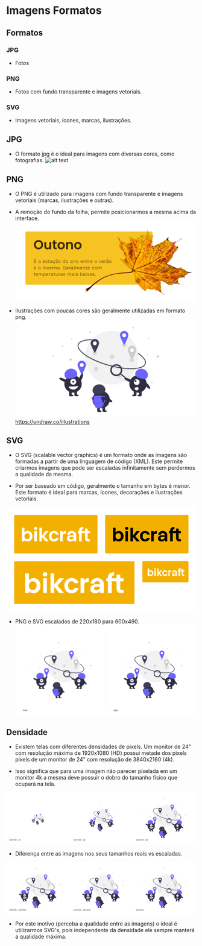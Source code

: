 # Imagens Formatos

## Formatos

### JPG
* Fotos

### PNG
* Fotos com fundo transparente e imagens vetoriais.

### SVG
* Imagens vetoriais, ícones, marcas, ilustrações.

## JPG
* O formato jpg é o ideal para imagens com diversas cores, como fotografias.
![alt text](image.png)

## PNG
* O PNG é utilizado para imagens com fundo transparente e imagens vetoriais (marcas, ilustrações e outras).

* A remoção do fundo da folha, permite posicionarmos a mesma acima da interface.
![alt text](image-1.png)

* Ilustrações com poucas cores são geralmente utilizadas em formato png.
![alt text](image-2.png)
https://undraw.co/illustrations

## SVG
* O SVG (scalable vector graphics) é um formato onde as imagens são formadas a partir de uma linguagem de código (XML). Este permite criarmos imagens que pode ser escaladas infinitamente sem perdermos a qualidade da mesma.

* Por ser baseado em código, geralmente o tamanho em bytes é menor. Este formato é ideal para marcas, ícones, decorações e ilustrações vetoriais.

![alt text](image-3.png)

* PNG e SVG escalados de 220x180 para 600x490.
![alt text](image-4.png)

## Densidade
* Existem telas com diferentes densidades de pixels. Um monitor de 24" com resolução máxima de 1920x1080 (HD) possui metade dos pixels pixels de um monitor de 24" com resolução de 3840x2160 (4k).

* Isso significa que para uma imagem não parecer pixelada em um monitor 4k a mesma deve possuir o dobro do tamanho físico que ocupará na tela.

![alt text](image-5.png)

* Diferença entre as imagens nos seus tamanhos reais vs escaladas.

![alt text](image-6.png)

* Por este motivo (perceba a qualidade entre as imagens) o ideal é utilizarmos SVG's, pois independente da densidade ele sempre manterá a qualidade máxima.